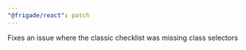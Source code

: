 ```yaml
---
"@frigade/react": patch
---
```


Fixes an issue where the classic checklist was missing class selectors
